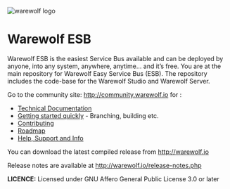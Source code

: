 ![warewolf logo](http://www.warewolf.io/images/warewolf-logo.png)

Warewolf ESB
============

Warewolf ESB is the easiest Service Bus available and can be deployed by anyone, into any system, anywhere, anytime… and it’s free. You are at the main repository for Warewolf Easy Service Bus (ESB). The repository includes the code-base for the Warewolf Studio and Warewolf Server. 

Go to the community site: http://community.warewolf.io for :
* [Technical Documentation](http://community.warewolf.io/list/35540-knowledge-base/?category=13827)
* [Getting started quickly](http://community.warewolf.io/topic/517526-getting-started-how-do-i-build-warewolf-from-source/) - Branching, building etc.
* [Contributing](http://community.warewolf.io/list/35540-knowledge-base/?category=13910)
* [Roadmap](http://community.warewolf.io/topic/517581-roadmap/)
* [Help, Support and Info](http://community.warewolf.io)

You can download the latest compiled release from http://warewolf.io

Release notes are available at http://warewolf.io/release-notes.php

**LICENCE:** Licensed under GNU Affero General Public License 3.0 or later
